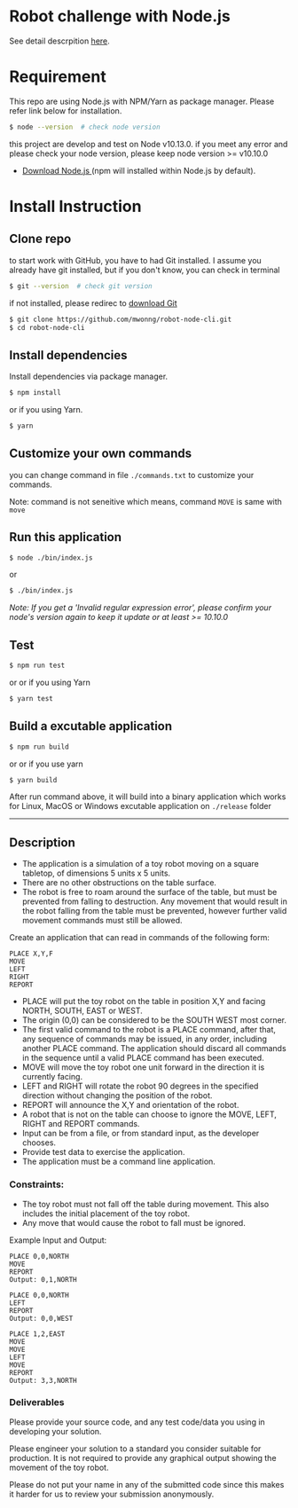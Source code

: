 # Robot challenge with Node.js

See detail descrpition [here](#description).

# Requirement
This repo are using Node.js with NPM/Yarn as package manager. Please refer link below for installation.

```bash
$ node --version  # check node version
```

this project are develop and test on Node v10.13.0. if you meet any error and please check your node version, please keep node version >= v10.10.0

- [Download Node.js ](https://nodejs.org/en/download/) (npm will installed within Node.js by default).

# Install Instruction

## Clone repo
to start work with GitHub, you have to had Git installed. I assume you already have git installed, but if you don't know, you can check in terminal

```bash
$ git --version  # check git version
```
if not installed, please redirec to [download Git](https://git-scm.com/downloads)

```bash
$ git clone https://github.com/mwonng/robot-node-cli.git
$ cd robot-node-cli
```

## Install dependencies

Install dependencies via package manager.

```bash
$ npm install
```

or if you using Yarn.

```bash
$ yarn
```

## Customize your own commands

you can change command in file `./commands.txt` to customize your commands.

Note: command is not seneitive which means, command `MOVE` is same with `move`

## Run this application

```bash
$ node ./bin/index.js
```

or

```bash
$ ./bin/index.js
```

_Note: If you get a 'Invalid regular expression error', please confirm your node's version again to keep it update or at least >= 10.10.0_

## Test

```bash
$ npm run test
```

or or if you using Yarn

```bash
$ yarn test
```

## Build a excutable application

```bash
$ npm run build
```

or or if you use yarn

```bash
$ yarn build
```

After run command above, it will build into a binary application which works for Linux, MacOS or Windows excutable application on `./release` folder

---

## Description

* The application is a simulation of a toy robot moving on a square tabletop, of dimensions 5 units x 5 units.
* There are no other obstructions on the table surface.
* The robot is free to roam around the surface of the table, but must be prevented from falling to destruction. Any movement
that would result in the robot falling from the table must be prevented, however further valid movement commands must still
be allowed.

Create an application that can read in commands of the following form:

```
PLACE X,Y,F
MOVE
LEFT
RIGHT
REPORT
```

* PLACE will put the toy robot on the table in position X,Y and facing NORTH, SOUTH, EAST or WEST.
* The origin (0,0) can be considered to be the SOUTH WEST most corner.
* The first valid command to the robot is a PLACE command, after that, any sequence of commands may be issued, in any order, including another PLACE command. The application should discard all commands in the sequence until a valid PLACE command has been executed.
* MOVE will move the toy robot one unit forward in the direction it is currently facing.
* LEFT and RIGHT will rotate the robot 90 degrees in the specified direction without changing the position of the robot.
* REPORT will announce the X,Y and orientation of the robot.
* A robot that is not on the table can choose to ignore the MOVE, LEFT, RIGHT and REPORT commands.
* Input can be from a file, or from standard input, as the developer chooses.
* Provide test data to exercise the application.
* The application must be a command line application.

### Constraints:

* The toy robot must not fall off the table during movement. This also includes the initial placement of the toy robot.
* Any move that would cause the robot to fall must be ignored.

Example Input and Output:

```
PLACE 0,0,NORTH
MOVE
REPORT
Output: 0,1,NORTH
```

```
PLACE 0,0,NORTH
LEFT
REPORT
Output: 0,0,WEST
```

```
PLACE 1,2,EAST
MOVE
MOVE
LEFT
MOVE
REPORT
Output: 3,3,NORTH
```
### Deliverables

Please provide your source code, and any test code/data you using in
developing your solution.

Please engineer your solution to a standard you consider suitable for
production. It is not required to provide any graphical output showing the
movement of the toy robot.

Please do not put your name in any of the submitted code since this makes it harder for us to review your submission anonymously.